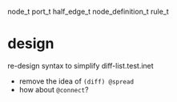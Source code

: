 node_t
port_t
half_edge_t
node_definition_t
rule_t

# design

re-design syntax to simplify diff-list.test.inet
- remove the idea of `(diff) @spread`
- how about `@connect`?
